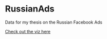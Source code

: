 # RussianAds
Data for my thesis on the Russian Facebook Ads

[Check out the viz here](https://labs.graphistry.com/graph/graph.html?dataset=s3%3A%2F%2Fgraphistry.data%2Fpygraphistry%2Fef16c45108660432189d5e878bfffe4b%2Fdataset.json&type=jsonMeta&viztoken=d2fb5a9db9a2f14da5211159464fa03f2f5f2ac0&usertag=3cb321ed-pygraphistry-0.9.69&info=true&workbook=480dec51f5b406f5)
